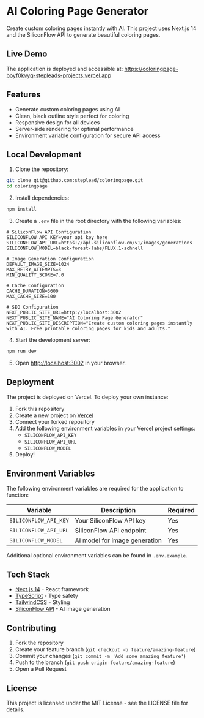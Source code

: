 # AI Coloring Page Generator

Create custom coloring pages instantly with AI. This project uses Next.js 14 and the SiliconFlow API to generate beautiful coloring pages.

## Live Demo

The application is deployed and accessible at:
https://coloringpage-boyf0kvyq-stepleads-projects.vercel.app

## Features

- Generate custom coloring pages using AI
- Clean, black outline style perfect for coloring
- Responsive design for all devices
- Server-side rendering for optimal performance
- Environment variable configuration for secure API access

## Local Development

1. Clone the repository:
```bash
git clone git@github.com:steplead/coloringpage.git
cd coloringpage
```

2. Install dependencies:
```bash
npm install
```

3. Create a `.env` file in the root directory with the following variables:
```env
# SiliconFlow API Configuration
SILICONFLOW_API_KEY=your_api_key_here
SILICONFLOW_API_URL=https://api.siliconflow.cn/v1/images/generations
SILICONFLOW_MODEL=black-forest-labs/FLUX.1-schnell

# Image Generation Configuration
DEFAULT_IMAGE_SIZE=1024
MAX_RETRY_ATTEMPTS=3
MIN_QUALITY_SCORE=7.0

# Cache Configuration
CACHE_DURATION=3600
MAX_CACHE_SIZE=100

# SEO Configuration
NEXT_PUBLIC_SITE_URL=http://localhost:3002
NEXT_PUBLIC_SITE_NAME="AI Coloring Page Generator"
NEXT_PUBLIC_SITE_DESCRIPTION="Create custom coloring pages instantly with AI. Free printable coloring pages for kids and adults."
```

4. Start the development server:
```bash
npm run dev
```

5. Open [http://localhost:3002](http://localhost:3002) in your browser.

## Deployment

The project is deployed on Vercel. To deploy your own instance:

1. Fork this repository
2. Create a new project on [Vercel](https://vercel.com)
3. Connect your forked repository
4. Add the following environment variables in your Vercel project settings:
   - `SILICONFLOW_API_KEY`
   - `SILICONFLOW_API_URL`
   - `SILICONFLOW_MODEL`
5. Deploy!

## Environment Variables

The following environment variables are required for the application to function:

| Variable | Description | Required |
|----------|-------------|----------|
| `SILICONFLOW_API_KEY` | Your SiliconFlow API key | Yes |
| `SILICONFLOW_API_URL` | SiliconFlow API endpoint | Yes |
| `SILICONFLOW_MODEL` | AI model for image generation | Yes |

Additional optional environment variables can be found in `.env.example`.

## Tech Stack

- [Next.js 14](https://nextjs.org/) - React framework
- [TypeScript](https://www.typescriptlang.org/) - Type safety
- [TailwindCSS](https://tailwindcss.com/) - Styling
- [SiliconFlow API](https://siliconflow.cn) - AI image generation

## Contributing

1. Fork the repository
2. Create your feature branch (`git checkout -b feature/amazing-feature`)
3. Commit your changes (`git commit -m 'Add some amazing feature'`)
4. Push to the branch (`git push origin feature/amazing-feature`)
5. Open a Pull Request

## License

This project is licensed under the MIT License - see the LICENSE file for details.

